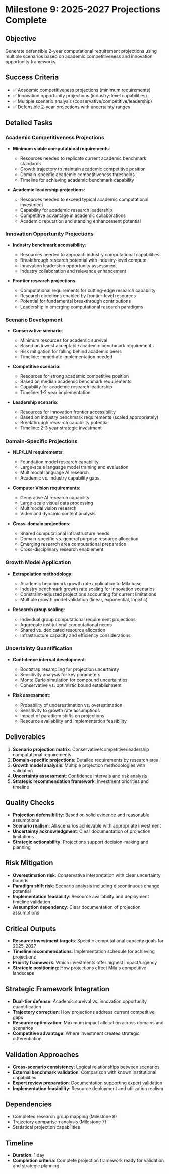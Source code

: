 # Milestone 9: 2025-2027 Projections Complete

## Objective
Generate defensible 2-year computational requirement projections using multiple scenarios based on academic competitiveness and innovation opportunity frameworks.

## Success Criteria
- ✅ Academic competitiveness projections (minimum requirements)
- ✅ Innovation opportunity projections (industry-level capabilities)
- ✅ Multiple scenario analysis (conservative/competitive/leadership)
- ✅ Defensible 2-year projections with uncertainty ranges

## Detailed Tasks

### Academic Competitiveness Projections
- **Minimum viable computational requirements**:
  - Resources needed to replicate current academic benchmark standards
  - Growth trajectory to maintain academic competitive position
  - Domain-specific academic competitiveness thresholds
  - Timeline for achieving academic benchmark capability

- **Academic leadership projections**:
  - Resources needed to exceed typical academic computational investment
  - Capability for academic research leadership
  - Competitive advantage in academic collaborations
  - Academic reputation and standing enhancement potential

### Innovation Opportunity Projections
- **Industry benchmark accessibility**:
  - Resources needed to approach industry computational capabilities
  - Breakthrough research potential with industry-level compute
  - Innovation leadership opportunity assessment
  - Industry collaboration and relevance enhancement

- **Frontier research projections**:
  - Computational requirements for cutting-edge research capability
  - Research directions enabled by frontier-level resources
  - Potential for fundamental breakthrough contributions
  - Leadership in emerging computational research paradigms

### Scenario Development
- **Conservative scenario**: 
  - Minimum resources for academic survival
  - Based on lowest acceptable academic benchmark requirements
  - Risk mitigation for falling behind academic peers
  - Timeline: immediate implementation needed

- **Competitive scenario**:
  - Resources for strong academic competitive position
  - Based on median academic benchmark requirements
  - Capability for academic research leadership
  - Timeline: 1-2 year implementation

- **Leadership scenario**:
  - Resources for innovation frontier accessibility
  - Based on industry benchmark requirements (scaled appropriately)
  - Breakthrough research capability potential
  - Timeline: 2-3 year strategic investment

### Domain-Specific Projections
- **NLP/LLM requirements**:
  - Foundation model research capability
  - Large-scale language model training and evaluation
  - Multimodal language AI research
  - Academic vs. industry capability gaps

- **Computer Vision requirements**:
  - Generative AI research capability
  - Large-scale visual data processing
  - Multimodal vision research
  - Video and dynamic content analysis

- **Cross-domain projections**:
  - Shared computational infrastructure needs
  - Domain-specific vs. general purpose resource allocation
  - Emerging research area computational preparation
  - Cross-disciplinary research enablement

### Growth Model Application
- **Extrapolation methodology**:
  - Academic benchmark growth rate application to Mila base
  - Industry benchmark growth rate scaling for innovation scenarios
  - Constraint-adjusted projections accounting for current limitations
  - Multiple growth model validation (linear, exponential, logistic)

- **Research group scaling**:
  - Individual group computational requirement projections
  - Aggregate institutional computational needs
  - Shared vs. dedicated resource allocation
  - Infrastructure capacity and efficiency considerations

### Uncertainty Quantification
- **Confidence interval development**:
  - Bootstrap resampling for projection uncertainty
  - Sensitivity analysis for key parameters
  - Monte Carlo simulation for compound uncertainties
  - Conservative vs. optimistic bound establishment

- **Risk assessment**:
  - Probability of underestimation vs. overestimation
  - Sensitivity to growth rate assumptions
  - Impact of paradigm shifts on projections
  - Resource availability and implementation feasibility

## Deliverables
1. **Scenario projection matrix**: Conservative/competitive/leadership computational requirements
2. **Domain-specific projections**: Detailed requirements by research area
3. **Growth model analysis**: Multiple projection methodologies with validation
4. **Uncertainty assessment**: Confidence intervals and risk analysis
5. **Strategic recommendation framework**: Investment priorities and timeline

## Quality Checks
- **Projection defensibility**: Based on solid evidence and reasonable assumptions
- **Scenario realism**: All scenarios achievable with appropriate investment
- **Uncertainty acknowledgment**: Clear documentation of projection limitations
- **Strategic actionability**: Projections support decision-making and planning

## Risk Mitigation
- **Overestimation risk**: Conservative interpretation with clear uncertainty bounds
- **Paradigm shift risk**: Scenario analysis including discontinuous change potential
- **Implementation feasibility**: Resource availability and deployment timeline validation
- **Assumption dependency**: Clear documentation of projection assumptions

## Critical Outputs
- **Resource investment targets**: Specific computational capacity goals for 2025-2027
- **Timeline recommendations**: Implementation schedule for achieving projections
- **Priority framework**: Which investments offer highest impact/urgency
- **Strategic positioning**: How projections affect Mila's competitive landscape

## Strategic Framework Integration
- **Dual-tier defense**: Academic survival vs. innovation opportunity quantification
- **Trajectory correction**: How projections address current competitive gaps
- **Resource optimization**: Maximum impact allocation across domains and scenarios
- **Competitive advantage**: Where investment creates strategic differentiation

## Validation Approaches
- **Cross-scenario consistency**: Logical relationships between scenarios
- **External benchmark validation**: Comparison with known institutional capabilities
- **Expert review preparation**: Documentation supporting expert validation
- **Implementation feasibility**: Resource deployment and utilization realism

## Dependencies
- Completed research group mapping (Milestone 8)
- Trajectory comparison analysis (Milestone 7)
- Statistical projection capabilities

## Timeline
- **Duration**: 1 day
- **Completion criteria**: Complete projection framework ready for validation and strategic planning